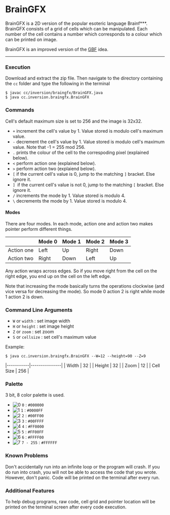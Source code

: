 # BrainGFX

BrainGFX is a 2D version of the popular esoteric language Brainf***. BrainGFX consists of a grid of cells which can be manipulated. Each number of the cell contains a number which corresponds to a colour which can be printed on image.

BrainGFX is an improved version of the [GBF](https://esolangs.org/wiki/Graphical_Brainfuck) idea.

----------

### Execution

Download and extract the zip file. Then navigate to the directory containing the `cc` folder and type the following in the terminal

    $ javac cc/inversion/braingfx/BrainGFX.java
    $ java cc.inversion.braingfx.BrainGFX

### Commands

Cell's default maximum size is set to 256 and the image is 32x32.

- `+` increment the cell's value by 1. Value stored is modulo cell's maximum value.
- `-` decrement the cell's value by 1. Value stored is modulo cell's maximum value. Note that -1 = 255 mod 256.
- `.` prints the colour of the cell to the correspoding pixel (explained below).
- `<` perform action one (explained below).
- `>` perform action two (explaiend below).
- `[` if the current cell's value is 0, jump to the matching `]` bracket. Else ignore it.
- `] `if the current cell's value is not 0, jump to the matching `[` bracket. Else ignore it.
- `/` increments the mode by 1. Value stored is modulo 4.
- `\` decrements the mode by 1. Value stored is modulo 4.

#### Modes

There are four modes. In each mode, action one and action two makes pointer perform different things.

|            | Mode 0 | Mode 1 | Mode 2 | Mode 3 |
|------------|--------|--------|--------|--------|
| Action one | Left   | Up     | Right  | Down   |
| Action two | Right  | Down   | Left   | Up     |

Any action wraps across edges. So if you move right from the cell on the right edge, you end up on the cell on the left edge.

Note that increasing the mode basically turns the operations clockwise (and vice versa for decreasing the mode). So mode 0 action 2 is right while mode 1 action 2 is down.

### Command Line Arguments

- `W` or `width`    : set image width
- `H` or `height`   : set image height
- `Z` or `zoom`     : set zoom
- `S` or `cellsize` : set cell's maximum value

Example:

    $ java cc.inversion.braingfx.BrainGFX --W=12 --height=90 --Z=9

|-----------|---------------|
| Width     | 32            |
| Height    | 32            |
| Zoom      | 12            |
| Cell Size | 256           |

### Palette

3 bit, 8 color palette is used.

- ![0](https://raw.githubusercontent.com/inversioncc/BrainGFX/master/Colours/0.jpg) `0` : `#000000`
- ![1](https://raw.githubusercontent.com/inversioncc/BrainGFX/master/Colours/1.jpg) `1` : `#0000FF`
- ![2](https://raw.githubusercontent.com/inversioncc/BrainGFX/master/Colours/2.jpg) `2` : `#00FF00`
- ![3](https://raw.githubusercontent.com/inversioncc/BrainGFX/master/Colours/3.jpg) `3` : `#00FFFF`
- ![4](https://raw.githubusercontent.com/inversioncc/BrainGFX/master/Colours/4.jpg) `4` : `#FF0000`
- ![5](https://raw.githubusercontent.com/inversioncc/BrainGFX/master/Colours/5.jpg) `5` : `#FF00FF`
- ![6](https://raw.githubusercontent.com/inversioncc/BrainGFX/master/Colours/6.jpg) `6` : `#FFFF00`
- ![7](https://raw.githubusercontent.com/inversioncc/BrainGFX/master/Colours/7.jpg) `7 - 255` : `#FFFFFF`

### Known Problems

Don't accidentally run into an infinite loop or the program will crash. If you do run into crash, you will not be able to access the code that you wrote. However, don't panic. Code will be printed on the terminal after every run.

### Additional Features

To help debug programs, raw code, cell grid and pointer location will be printed on the terminal screen after every code execution.
